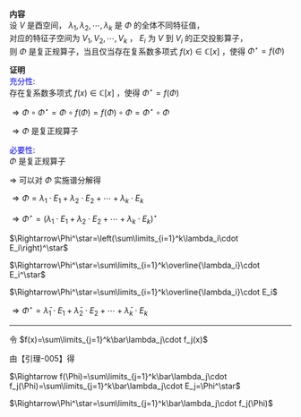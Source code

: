 **内容**  
设 $V$ 是酉空间， $\lambda_1,\lambda_2,\cdots,\lambda_k$ 是 $\Phi$ 的全体不同特征值，  
对应的特征子空间为 $V_1,V_2,\cdots,V_k$ ， $E_i$ 为 $V$ 到 $V_i$ 的正交投影算子，  
则 $\Phi$ 是复正规算子，当且仅当存在复系数多项式 $f(x)\in\mathbb{C}[x]$ ，使得 $\Phi^\star=f(\Phi)$  
  
**证明**  
<font color=blue>充分性</font>:  
存在复系数多项式 $f(x)\in\mathbb{C}[x]$ ，使得 $\Phi^\star=f(\Phi)$  
  
$\Rightarrow\Phi\circ\Phi^\star=\Phi\circ f(\Phi)=f(\Phi)\circ\Phi=\Phi^\star\circ\Phi$  
  
$\Rightarrow\Phi$ 是复正规算子  
  
<font color=blue>必要性</font>:  
$\Phi$ 是复正规算子  
  
$\Rightarrow$ 可以对 $\Phi$ 实施谱分解得  
  
$\Rightarrow\Phi=\lambda_1\cdot E_1+\lambda_2\cdot E_2+\cdots+\lambda_k\cdot E_k$  
  
$\Rightarrow\Phi^\star=(\lambda_1\cdot E_1+\lambda_2\cdot E_2+\cdots+\lambda_k\cdot E_k)^\star$  
  
$\Rightarrow\Phi^\star=\left(\sum\limits_{i=1}^k\lambda_i\cdot E_i\right)^\star$  
  
$\Rightarrow\Phi^\star=\sum\limits_{i=1}^k\overline{\lambda_i}\cdot E_i^\star$  
  
$\Rightarrow\Phi^\star=\sum\limits_{i=1}^k\overline{\lambda_i}\cdot E_i$  
  
$\Rightarrow\Phi^\star=\bar\lambda_1\cdot E_1+\bar\lambda_2\cdot E_2+\cdots+\bar\lambda_k\cdot E_k$  
  
---  
  
令 $f(x)=\sum\limits_{j=1}^k\bar\lambda_j\cdot f_j(x)$  
  
由【引理-005】得  
  
$\Rightarrow f(\Phi)=\sum\limits_{j=1}^k\bar\lambda_j\cdot f_j(\Phi)=\sum\limits_{j=1}^k\bar\lambda_j\cdot E_j=\Phi^\star$  
  
$\Rightarrow\Phi^\star=\sum\limits_{j=1}^k\bar\lambda_j\cdot f_j(\Phi)$  
